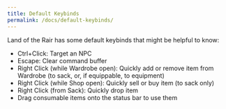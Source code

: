 ```yaml
---
title: Default Keybinds
permalink: /docs/default-keybinds/
---
```


Land of the Rair has some default keybinds that might be helpful to know:

* Ctrl+Click: Target an NPC
* Escape: Clear command buffer
* Right Click (while Wardrobe open): Quickly add or remove item from Wardrobe (to sack, or, if equippable, to equipment)
* Right Click (while Shop open): Quickly sell or buy item (to sack only)
* Right Click (from Sack): Quickly drop item
* Drag consumable items onto the status bar to use them
